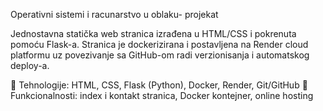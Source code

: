 Operativni sistemi i racunarstvo u oblaku- projekat

Jednostavna statička web stranica izrađena u HTML/CSS i pokrenuta pomoću Flask-a. Stranica je dockerizirana i postavljena na Render cloud platformu uz povezivanje sa GitHub-om radi verzionisanja i automatskog 
deploy-a.

🔹 Tehnologije: HTML, CSS, Flask (Python), Docker, Render, Git/GitHub
🔹 Funkcionalnosti: index i kontakt stranica, Docker kontejner, online hosting
